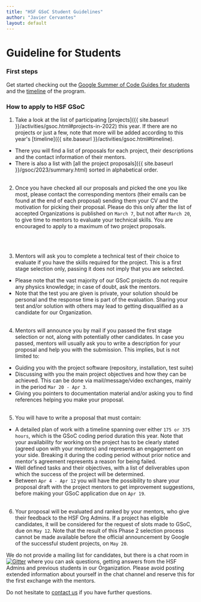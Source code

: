 ```yaml
---
title: "HSF GSoC Student Guidelines"
author: "Javier Cervantes"
layout: default
---
```


# Guideline for Students

### First steps

Get started checking out the
[Google Summer of Code Guides for students](https://google.github.io/gsocguides/student/)
and the [timeline](https://developers.google.com/open-source/gsoc/timeline) of
the program.

### How to apply to HSF GSoC

1. Take a look at the list of participating
   [projects]({{ site.baseurl }}/activities/gsoc.html#projects-in-2022) this
   year. If there are no projects or just a few, note that more will be added
   according to this year's
   [timeline]({{ site.baseurl }}/activities/gsoc.html#timeline).

- There you will find a list of proposals for each project, their descriptions
  and the contact information of their mentors.
- There is also a list with [all the project
  proposals]({{ site.baseurl }}/gsoc/2023/summary.html) sorted in alphabetical
  order.
  <!-- Next <br><br>, add an extra new line, otherwise there is no space between point 2 and previous nested bullet  -->
  <br><br>

2. Once you have checked all our proposals and picked the one you like most,
   please contact the corresponding mentors (their emails can be found at the
   end of each proposal) sending them your CV and the motivation for picking
   their proposal. Please do this only after the list of accepted Organizations
   is published on `March 7`, but not after `March 20`, to give time to mentors
   to evaluate your technical skills. You are encouraged to apply to a maximum
   of two project proposals.
   <!-- Next <br><br>, add an extra new line  -->

   <br><br>

3. Mentors will ask you to complete a technical test of their choice to evaluate
   if you have the skills required for the project. This is a first stage
   selection only, passing it does not imply that you are selected.

- Please note that the vast majority of our GSoC projects do not require any
  physics knowledge; in case of doubt, ask the mentors.
- Note that the test you are given is private, your solution should be personal
  and the response time is part of the evaluation. Sharing your test and/or
  solution with others may lead to getting disqualified as a candidate for our
  Organization. <br><br>

4. Mentors will announce you by mail if you passed the first stage selection or
   not, along with potentially other candidates. In case you passed, mentors
   will usually ask you to write a description for your proposal and help you
   with the submission. This implies, but is not limited to:

- Guiding you with the project software (repository, installation, test suite)
- Discussing with you the main project objectives and how they can be achieved.
  This can be done via mail/message/video exchanges, mainly in the period
  `Mar 20 - Apr 3`.
- Giving you pointers to documentation material and/or asking you to find
  references helping you make your proposal. <br><br>

5. You will have to write a proposal that must contain:

- A detailed plan of work with a timeline spanning over either
  `175 or 375 hours`, which is the GSoC coding period duration this year. Note
  that your availability for working on the project has to be clearly stated
  (agreed upon with your mentors) and represents an engagement on your side.
  Breaking it during the coding period without prior notice and mentor's
  agreement represents a reason for being failed.
- Well defined tasks and their objectives, with a list of deliverables upon
  which the success of the project will be determined.
- Between `Apr 4 - Apr 12` you will have the possibility to share your proposal
  draft with the project mentors to get improvement suggestions, before making
  your GSoC application due on `Apr 19`. <br><br>

6. Your proposal will be evaluated and ranked by your mentors, who give their
   feedback to the HSF Org Admins. If a project has eligible candidates, it will
   be considered for the request of slots made to GSoC, due on `May 12`. Note
   that the result of this Phase 2 selection process cannot be made available
   before the official announcement by Google of the successful student
   projects, on `May 20`.

We do not provide a mailing list for candidates, but there is a chat room in
[![Gitter](https://badges.gitter.im/HSF/HSF-GSoC.svg)](https://gitter.im/HSF/HSF-GSoC?utm_source=badge&utm_medium=badge&utm_campaign=pr-badge)
where you can ask questions, getting answers from the HSF Admins and previous
students in our Organization. Please avoid posting extended information about
yourself in the chat channel and reserve this for the first exchange with the
mentors.

Do not hesitate to [contact us](mailto:hsf-gsoc-admin@googlegroups.com) if you
have further questions.
